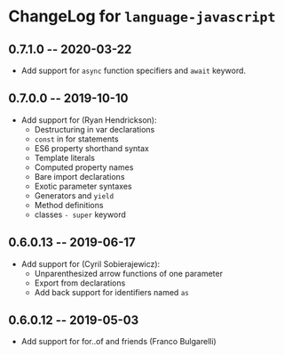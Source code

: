 # ChangeLog for `language-javascript`

## 0.7.1.0 -- 2020-03-22
+ Add support for `async` function specifiers and `await` keyword.

## 0.7.0.0 -- 2019-10-10

+ Add support for (Ryan Hendrickson):
  - Destructuring in var declarations
  - `const` in for statements
  - ES6 property shorthand syntax
  - Template literals
  - Computed property names
  - Bare import declarations
  - Exotic parameter syntaxes
  - Generators and `yield`
  - Method definitions
  - classes
 `- super` keyword

## 0.6.0.13 -- 2019-06-17

+ Add support for (Cyril Sobierajewicz):
  - Unparenthesized arrow functions of one parameter
  - Export from declarations
  - Add back support for identifiers named `as`

## 0.6.0.12 -- 2019-05-03

+ Add support for for..of and friends (Franco Bulgarelli)
